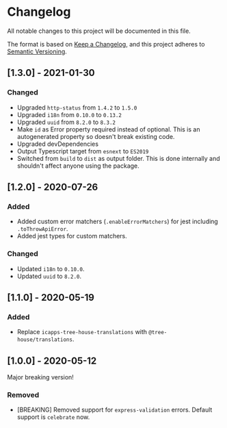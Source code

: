 # Changelog

All notable changes to this project will be documented in this file.

The format is based on [Keep a Changelog](https://keepachangelog.com/en/1.0.0/),
and this project adheres to [Semantic Versioning](https://semver.org/spec/v2.0.0.html).

## [1.3.0] - 2021-01-30

### Changed

- Upgraded `http-status` from `1.4.2` to `1.5.0`
- Upgraded `i18n` from `0.10.0` to `0.13.2`
- Upgraded `uuid` from `8.2.0` to `8.3.2`
- Make `id` as Error property required instead of optional. This is an autogenerated property so doesn't break existing code.
- Upgraded devDependencies
- Output Typescript target from `esnext` to `ES2019`
- Switched from `build` to `dist` as output folder. This is done internally and shouldn't affect anyone using the package.

## [1.2.0] - 2020-07-26

### Added

- Added custom error matchers (`.enableErrorMatchers`) for jest including `.toThrowApiError`.
- Added jest types for custom matchers.

### Changed

- Updated `i18n` to `0.10.0`.
- Updated `uuid` to `8.2.0`.

## [1.1.0] - 2020-05-19

### Added

- Replace `icapps-tree-house-translations` with `@tree-house/translations`.

## [1.0.0] - 2020-05-12

Major breaking version!

### Removed

- [BREAKING] Removed support for `express-validation` errors. Default support is `celebrate` now.
